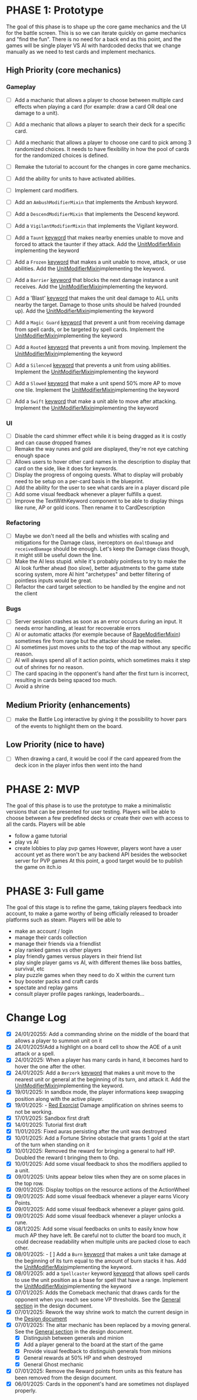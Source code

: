 # PHASE 1: Prototype

The goal of this phase is to shape up the core game mechanics and the UI for the battle screen. This is so we can iterate quickly on game mechanics and "find the fun".
There is no need for a back end as this point, and the games will be single player VS AI with hardcoded decks that we change manually as we need to test cards and implement mechanics.

## High Priority (core mechanics)

### Gameplay

- [ ] Add a machanic that allows a player to choose between multiple card effects when playing a card (for example: draw a card OR deal one damage to a unit).
- [ ] Add a mechanic that allows a player to search their deck for a specific card.
- [ ] Add a mechanic that allows a player to choose one card to pick among 3 randomized choices. It needs to have flexibility in how the pool of cards for the randomized choices is defined.
- [ ] Remake the tutorial to account for the changes in core game mechanics.
- [ ] Add the ability for units to have activated abilities.
- [ ] Implement card modifiers.
- [ ] Add an `AmbushModifierMixin` that implements the Ambush keyword.
- [ ] Add a `DescendModifierMixin` that implements the Descend keyword.
- [ ] Add a `VigilantModifierMixin` that implements the Vigilant keyword.
- [ ] Add a `Taunt` [keyword](packages/engine/src/unit/keywords.ts) that makes nearby enemies unable to move and forced to attack the taunter if they attack. Add the [UnitModifierMixin](packages/engine/src/unit/modifier-mixins/unit-modifier-mixin.ts) implementing the keyword
- [ ] Add a `Frozen` [keyword](packages/engine/src/unit/keywords.ts) that makes a unit unable to move, attack, or use abilities. Add the [UnitModifierMixin](packages/engine/src/unit/modifier-mixins/unit-modifier-mixin.ts)implementing the keyword.
- [ ] Add a `Barrier` [keyword](packages/engine/src/unit/keywords.ts) that blocks the next damage instance a unit receives. Add the [UnitModifierMixin](packages/engine/src/unit/modifier-mixins/unit-modifier-mixin.ts)implementing the keyword.
- [ ] Add a 'Blast' [keyword](packages/engine/src/unit/keywords.ts) that makes the unit deal damage to ALL units nearby the target. Damage to those units should be halved (rounded up). Add the [UnitModifierMixin](packages/engine/src/unit/modifier-mixins/unit-modifier-mixin.ts)implementing the keyword
- [ ] Add a `Magic Guard` [keyword](packages/engine/src/unit/keywords.ts) that prevent a unit from receiving damage from spell cards, or be targeted by spell cards. Implement the [UnitModifierMixin](packages/engine/src/unit/modifier-mixins/unit-modifier-mixin.ts)implementing the keyword
- [ ] Add a `Rooted` [keyword](packages/engine/src/unit/keywords.ts) that prevents a unit from moving. Implement the [UnitModifierMixin](packages/engine/src/unit/modifier-mixins/unit-modifier-mixin.ts)implementing the keyword
- [ ] Add a `Silenced` [keyword](packages/engine/src/unit/keywords.ts) that prevents a unit from using abilities. Implement the [UnitModifierMixin](packages/engine/src/unit/modifier-mixins/unit-modifier-mixin.ts)implementing the keyword
- [ ] Add a `Slowed` [keyword](packages/engine/src/unit/keywords.ts) that make a unit spend 50% more AP to move one tile. Implement the [UnitModifierMixin](packages/engine/src/unit/modifier-mixins/unit-modifier-mixin.ts)implementing the keyword
- [ ] Add a `Swift` [keyword](packages/engine/src/unit/keywords.ts) that make a unit able to move after attacking. Implement the [UnitModifierMixin](packages/engine/src/unit/modifier-mixins/unit-modifier-mixin.ts)implementing the keyword


### UI
- [ ] Disable the card shimmer effect while it is being dragged as it is costly and can cause dropped frames
- [ ] Remake the way runes and gold are displayed, they're not eye catching enough space
- [ ] Allows users to hover other card names in the description to display that card on the side, like it does for keywords.
- [ ] Display the progress of ongoing quests. What to display will probably need to be setup on a per-card basis in the blueprint.
- [ ] Add the ability for the user to see what cards are in a player discard pile
- [ ] Add some visual feedback whenever a player fulfills a quest.
- [ ] Improve the TextWithKeyword component to be able to display things like rune, AP or gold icons. Then rename it to CardDescription

### Refactoring

- [ ] Maybe we don't need all the bells and whistles with scaling and mitigations for the Damage class, inerceptors on `dealtDamage` and `receivedDamage` should be enough. Let's keep the Damage class though, it might still be useful down the line.
- [ ] Make the AI less stupid. while it's probably pointless to try to make the AI look further ahead (too slow), better adjustments to the game state scoring system, more AI hint "archetypes" and better filtering of pointless inputs would be great.
- [ ] Refactor the card target selection to be handled by the engine and not the client

### Bugs
- [ ] Server session crashes as soon as an error occurs during an input. It needs error handling, at least for recoverable errors
- [ ] AI or automatic attacks (for exemple because of [RageModifierMixin](packages/engine/src/unit//modifier-mixins/rage.mixin.ts)) sometimes fire from range but the attacker should be melee.
- [ ] AI sometimes just moves units to the top of the map without any specific reason.
- [ ] AI will always spend all of it action points, which sometimes maks it step out of shrines for no reason.
- [ ] The card spacing in the opponent's hand after the first turn is incorrect, resulting in cards being spaced too much.
- [ ] Avoid a shrine

## Medium Priority (enhancements)

- [ ] make the Battle Log interactive by giving it the possibility to hover pars of the events to highlight them on the board.

## Low Priority (nice to have)

- [ ] When drawing a card, it would be cool if the card appeared from the deck icon in the player infos then went into the hand


# PHASE 2: MVP

The goal of this phase is to use the prototype to make a minimalistic versions that can be presented for user testing.
Players will be able to choose between a few predefined decks or create their own with access to all the cards.
Players will be able 
- follow a game tutorial
- play vs AI 
- create lobbies to play pvp games
However, players wont have a user account yet as there won't be any backend API besides the websocket server for PVP games
At this point, a good target would be to publish the game on itch.io

# PHASE 3: Full game

The goal of this stage is to refine the game, taking players feedback into account, to make a game worthy of being officially released to broader platforms such as steam.
Players will be able to
- make an account / login
- manage their cards collection
- manage their friends via a friendlist
- play ranked games vs other players
- play friendly games versus players in their friend list
- play single player gams vs AI, with different themes like boss battles, survival, etc
- play puzzle games when they need to do X within the current turn
- buy booster packs and craft cards
- spectate and replay gams
- consult player profile pages rankings, leaderboards...

# Change Log

- [x] 24/01/20255: Add a commanding shrine on the middle of the board that allows a player to summon unit on it
- [x] 24/01/2025!Add a highlight on a board cell to show the AOE of a unit attack or a spell.
- [x] 24/01/2025: When a player has many cards in hand, it becomes hard to hover the one after the other.
- [x] 24/01/2025: Add a `Berzerk` [keyword](packages/engine/src/unit/keywords.ts) that makes a unit move to the nearest unit or general at the beginning of its turn, and attack it. Add the [UnitModifierMixin](packages/engine/src/unit/modifier-mixins/unit-modifier-mixin.ts)implementing the keyword.
- [x] 19/01/2025: In sandbox mode, the player informations keep swapping position along with the active player.
- [x] 19/01/2025: - [Red Exorcist](packages/engine//src/card/cards/core/red_exorcist.ts) Damage amplification on shrines seems to not be working.
- [x] 17/01/2025: Sandbox first draft
- [x] 14/01/2025: Tutorial first draft
- [x] 11/01/2025: Fixed auras persisting after the unit was destroyed
- [x] 10/01/2025: Add a Fortune Shrine obstacle that grants 1 gold at the start of the turn when standing on it
- [x] 10/01/2025: Removed the reward for bringing a general to half HP. Doubled the reward t bringing them to 0hp.
- [x] 10/01/2025: Add some visual feedback to shos the modifiers applied to a unit.
- [x] 09/01/2025: Units appear below tiles when they are on some places in the top row.
- [x] 09/01/2025: Display tooltips on the resource actions of the ActionWheel
- [x] 09/01/2025: Add some visual feedback whenever a player earns Vicory Points.
- [x] 09/01/2025: Add some visual feedback whenever a player gains gold.
- [x] 09/01/2025: Add some visual feedback whenever a player unlocks a rune.
- [x] 08/1/2025: Add some visual feedbacks on units to easily know how much AP they have left. Be careful not to clutter the board too much, it could decrease readability when multiple units are packed close to each other.
- [x] 08/01/2025: - [ ] Add a `Burn` [keyword](packages/engine/src/unit/keywords.ts) that makes a unit take damage at the beginning of its turn equal to the amount of burn stacks it has. Add the [UnitModifierMixin](packages/engine/src/unit/modifier-mixins/unit-modifier-mixin.ts)implementing the keyword.
- [x] 08/01/2025: add a `Spellcaster` keyword [keyword](packages/engine/src/unit/keywords.ts) that allows spell cards to use the unit position as a base for spell that have a range. Implement the [UnitModifierMixin](packages/engine/src/unit/modifier-mixins/unit-modifier-mixin.ts)implementing the keyword
- [x] 07/01/2025: Adds the Comeback mechanic that draws cards for the opponent when you reach see some VP thresholds. See the [General section](docs/DESIGN_DOCUMENT.md#comeback-mechanic) in the design document.
- [x] 07/01/2025: Rework the way shrine work to match the current design in the [Design document](docs/DESIGN_DOCUMENT.md#shrines)
- [x] 07/01/2025: The altar mechanic has been replaced by a moving general. See the [General section](docs/DESIGN_DOCUMENT.md#generals) in the design document.
  - [x] Distinguish between generals and minion
  - [x] Add a player general to the board at the start of the game
  - [x] Provide visual feedback to distinguish generals from minions 
  - [x] General rewards at 50% HP and when destroyed
  - [x] General Ghost mechanic
- [X] 07/01/2025: Remove the Reward points from units as this feature has been removed from the design document.
- [x] 06/01/2025: Cards in the opponent's hand are sometimes not displayed properly.